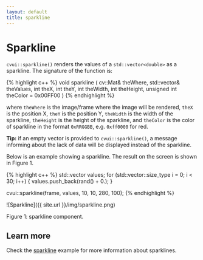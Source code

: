 ```yaml
---
layout: default
title: sparkline
---
```


# Sparkline

`cvui::sparkline()` renders the values of a `std::vector<double>` as a sparkline. The signature of the function is:

{% highlight c++ %}
void sparkline (
    cv::Mat& theWhere,
    std::vector<double>& theValues,
    int theX,
    int theY,
    int theWidth,
    int theHeight,
    unsigned int theColor = 0x00FF00
)
{% endhighlight %}

where `theWhere` is the image/frame where the image will be rendered, `theX` is the position X, `theY` is the position Y, `theWidth` is the width of the sparkline, `theHeight` is the height of the sparkline, and `theColor` is the color of sparkline in the format `0xRRGGBB`, e.g. `0xff0000` for red.

<div class="notice--info"><strong>Tip:</strong> if an empty vector is provided to <code>cvui::sparkline()</code>, a message informing about the lack of data will be displayed instead of the sparkline.</div>

Below is an example showing a sparkline. The result on the screen is shown in Figure 1.

{% highlight c++ %}
std::vector<double> values;
for (std::vector<double>::size_type i = 0; i < 30; i++) {
  values.push_back(rand() + 0.);
}

cvui::sparkline(frame, values, 10, 10, 280, 100);
{% endhighlight %}

![Sparkline]({{ site.url }}/img/sparkline.png)
<p class="img-caption">Figure 1: sparkline component.</p>

## Learn more

Check the [sparkline](https://github.com/Dovyski/cvui/tree/master/example/src/sparkline) example for more information about sparklines.
